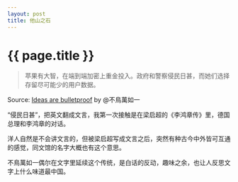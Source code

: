 ```yaml
---
layout: post
title: 他山之石
---
```


{{ page.title }}
================

> 苹果有大智，在端到端加密上重金投入。政府和警察侵民日甚，而她们选择存留尽可能少的用户数据。

Source: [Ideas are bulletproof](https://blog.yitianshijie.net/2019/10/12/ideas-are-bulletproof/) by @不鳥萬如一

“侵民日甚”，把英文翻成文言，我第一次接触是在梁启超的《李鸿章传》里，德国总理和李鸿章的对话。

洋人自然是不会讲文言的，但被梁启超写成文言之后，突然有种古今中外皆可互通的感觉，同文馆的名字大概也有这个意思。

不鳥萬如一偶尔在文字里延续这个传统，是白话的反动，趣味之余，也让人反思文字上什么味道最中国。

